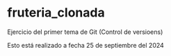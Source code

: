 # fruteria_clonada
Ejercicio del primer tema de Git (Control de versioens)

Esto está realizado a fecha 25 de septiembre del 2024
